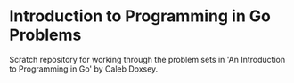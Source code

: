 Introduction to Programming in Go Problems
==========================================

Scratch repository for working through the problem sets in 'An Introduction to 
Programming in Go' by Caleb Doxsey.
